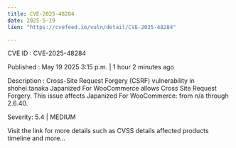 ```yaml
---
title: CVE-2025-48284
date: 2025-5-19
lien: "https://cvefeed.io/vuln/detail/CVE-2025-48284"

---
```


CVE ID : CVE-2025-48284

Published :  May 19
2025
3:15 p.m. | 1 hour
2 minutes ago

Description : Cross-Site Request Forgery (CSRF) vulnerability in shohei.tanaka Japanized For WooCommerce allows Cross Site Request Forgery. This issue affects Japanized For WooCommerce: from n/a through 2.6.40.

Severity: 5.4 | MEDIUM

Visit the link for more details
such as CVSS details
affected products
timeline
and more...
